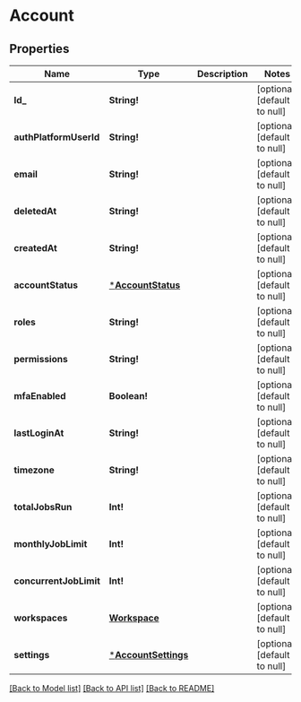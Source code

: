 # Account

## Properties
Name | Type | Description | Notes
------------ | ------------- | ------------- | -------------
**Id_** | **String!** |  | [optional] [default to null]
**authPlatformUserId** | **String!** |  | [optional] [default to null]
**email** | **String!** |  | [optional] [default to null]
**deletedAt** | **String!** |  | [optional] [default to null]
**createdAt** | **String!** |  | [optional] [default to null]
**accountStatus** | [***AccountStatus**](AccountStatus.md) |  | [optional] [default to null]
**roles** | **String!** |  | [optional] [default to null]
**permissions** | **String!** |  | [optional] [default to null]
**mfaEnabled** | **Boolean!** |  | [optional] [default to null]
**lastLoginAt** | **String!** |  | [optional] [default to null]
**timezone** | **String!** |  | [optional] [default to null]
**totalJobsRun** | **Int!** |  | [optional] [default to null]
**monthlyJobLimit** | **Int!** |  | [optional] [default to null]
**concurrentJobLimit** | **Int!** |  | [optional] [default to null]
**workspaces** | [**Workspace**](Workspace.md) |  | [optional] [default to null]
**settings** | [***AccountSettings**](AccountSettings.md) |  | [optional] [default to null]

[[Back to Model list]](../README.md#documentation-for-models) [[Back to API list]](../README.md#documentation-for-api-endpoints) [[Back to README]](../README.md)


